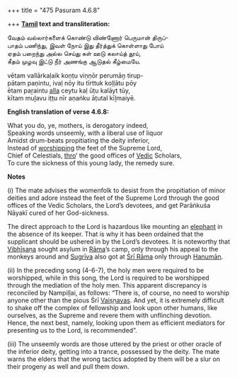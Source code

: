 +++
title = "475 Pasuram 4.6.8"

+++
**[Tamil](/definition/tamil#history "show Tamil definitions") text and transliteration:**

வேதம் வல்லார்களைக் கொண்டு விண்ணோர் பெருமான் திருப்-  
பாதம் பணிந்து, இவள் நோய் இது தீர்த்துக் கொள்ளாது போய்  
ஏதம் பறைந்து அல்ல செய்து கள் ஊடு கலாய்த் தூய்,  
கீதம் முழவு இட்டு நீர் அணங்கு ஆடுதல் கீழ்மையே.

vētam vallārkaḷaik koṇṭu viṇṇōr perumāṉ tirup-  
pātam paṇintu, ivaḷ nōy itu tīrttuk koḷḷātu pōy  
ētam paṟaintu [alla](/definition/alla#history "show alla definitions") ceytu kaḷ ūṭu kalāyt tūy,  
kītam muḻavu iṭṭu nīr aṇaṅku āṭutal kīḻmaiyē.

**English translation of verse 4.6.8:**

What you do, ye, mothers, is derogatory indeed,  
Speaking words unseemly, with a liberal use of liquor  
Amidst drum-beats propitiating the deity inferior,  
Instead of [worshipping](/definition/worshipping#history "show worshipping definitions") the feet of the Supreme Lord,  
Chief of Celestials, [thro](/definition/thro#history "show thro definitions")’ the good offices of [Vedic](/definition/veda#vaishnavism "show Vedic definitions") Scholars,  
To cure the sickness of this young lady, the remedy sure.

**Notes**

\(i\) The mate advises the womenfolk to desist from the propitiation of minor deities and adore instead the feet of the Supreme Lord through the good offices of the Vedic Scholars, the Lord’s devotees, and get Parāṅkuśa Nāyakī cured of her God-sickness.

The direct approach to the Lord is hazardous like mounting an [elephant](/definition/elephant#history "show elephant definitions") in the absence of its keeper. That is why it has been ordained that the supplicant should be ushered in by the Lord’s devotees. It is noteworthy that [Vibhīṣaṇa](/definition/vibhishana#vaishnavism "show Vibhīṣaṇa definitions") sought asylum in [Rāma](/definition/rama#vaishnavism "show Rāma definitions")’s camp, only through his appeal to the monkeys around and [Sugrīva](/definition/sugriva#vaishnavism "show Sugrīva definitions") also got at [Śrī Rāma](/definition/shrirama#history "show Śrī Rāma definitions") only through [Hanumān](/definition/hanuman#vaishnavism "show Hanumān definitions").

\(ii\) In the preceding song (4-6-7), the holy men were required to be worshipped, while in this song, the Lord is required to be worshipped through the mediation of the holy men. This apparent discrepancy is reconciled by Nampiḷḷai, as follows: “There is, of course, no need to worship anyone other than the pious Śrī [Vaiṣṇavas](/definition/vaishnava#vaishnavism "show Vaiṣṇavas definitions"). And yet, it is extremely difficult to shake off the complex of fellowship and look upon other humans, like ourselves, as the Supreme and revere them with unflinching devotion. Hence, the next best, namely, looking upon them as efficient mediators for presenting us to the Lord, is recommended”.

\(iii\) The unseemly words are those uttered by the priest or other oracle of the inferior deity, getting into a trance, possessed by the deity. The mate warns the elders that the wrong tactics adopted by them will be a slur on their progeny as well and pull them down.


